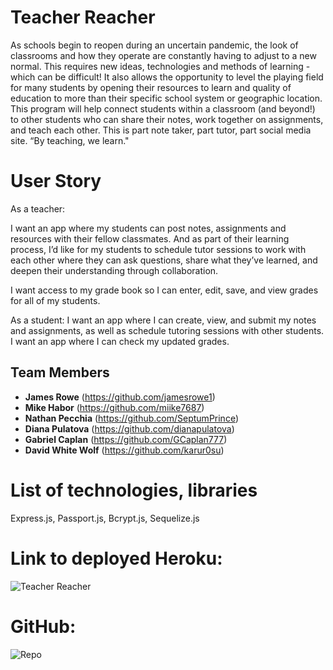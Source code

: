 # Teacher Reacher

As schools begin to reopen during an uncertain pandemic, the look of classrooms and how they operate are constantly having to adjust to a new normal. This requires new ideas, technologies and methods of learning - which can be difficult! It also allows the opportunity to level the playing field for many students by opening their resources to learn and quality of education to more than their specific school system or geographic location. This program will help connect students within a classroom (and beyond!) to other students who can share their notes, work together on assignments, and teach each other. This is part note taker, part tutor, part social media site. “By teaching, we learn."

# User Story

As a teacher:

I want an app where my students can post notes, assignments and resources with their fellow classmates.
And as part of their learning process, I’d like for my students to schedule tutor sessions to work with each other where they can ask questions, share what they’ve learned, and deepen their understanding through collaboration.

I want access to my grade book so I can enter, edit, save, and view grades for all of my students.

As a student:
I want an app where I can create, view, and submit my notes and assignments, as well as schedule tutoring sessions with other students.
I want an app where I can check my updated grades.

## Team Members

- **James Rowe** (https://github.com/jamesrowe1)
- **Mike Habor** (https://github.com/miike7687)
- **Nathan Pecchia** (https://github.com/SeptumPrince)
- **Diana Pulatova** (https://github.com/dianapulatova)
- **Gabriel Caplan** (https://github.com/GCaplan777)
- **David White Wolf** (https://github.com/karur0su)

# List of technologies, libraries

Express.js, Passport.js, Bcrypt.js, Sequelize.js

# Link to deployed Heroku:

![Teacher Reacher](https://classroomhelper.herokuapp.com/)

# GitHub:

![Repo](https://github.com/jamesrowe1/project2/projects/)
